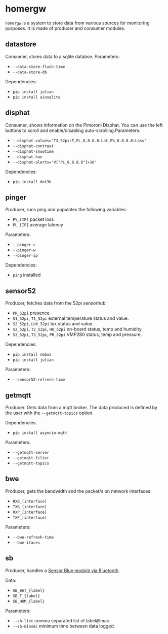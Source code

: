 # homergw

`homergw` is a system to store data from various sources for
monitoring purposes. It is made of producer and consumer modules.

## datastore

Consumer, stores data to a sqlite databse. Parameters:

* `--data-store-flush-time`
* `--data-store-db`

Dependencies:

* `pip install julian`
* `pip install aiosqlite`

## disphat

Consumer, shows information on the Pimoroni Disphat. You can use the
left buttons to scroll and enable/disabling auto-scrolling.Parameters:

* `--disphat-values='T3_52pi:T,PL_8.8.8.8:Lat,P%_8.8.8.8:Loss'`
* `--disphat-contrast` 
* `--disphat-showtime`
* `--disphat-hue`
* `--disphat-alerts='V["PL_8.8.8.8"]>10'`

Dependencies:

* `pip install dot3k`

## pinger

Producer, runs ping and populates the following variables:

* `P%_[IP]` packet loss
* `PL_[IP]` average latency

Parameters:

* `--pinger-c`
* `--pinger-w`
* `--pinger-ip`

Dependencies:

* `ping` installed

## sensor52

Producer, fetches data from the 52pi sensorhub:

* `PR_52pi` presence
* `S1_52pi`, `T1_52pi` external temperature status and value.
* `S2_52pi`, `LUX_52pi` lux status and value.
* `S2_52pi`, `T2_52pi`, `HU_52pi` on-board status, temp and humidity.
* `S3_52pi`, `T3_52pi`, `PR_52pi` VMP280 status, temp and pressure.

Dependencies:

* `pip install smbus`
* `pip install julian`

Parameters:

* `--sensor52-refresh-time`

## getmqtt

Producer. Gets data from a mqtt broker. The data produced is defined
by the user with the `--getmqtt-topics` option.

Dependencies:

* `pip install asyncio-mqtt`

Parameters:

* `--getmqtt-server`
* `--getmqtt-filter`
* `--getmqtt-topics`

## bwe

Producer, gets the bandwidth and the packet/s on network interfaces:

* `RXB_[interface]`
* `TXB_[interface]`
* `RXP_[interface]`
* `TXP_[interface]`

Parameters:

* `--bwe-refresh-time`
* `--bwe-ifaces`

## sb

Producer, handles a [Sensor Blue module via
Bluetooth](https://www.evolware.org/?p=642).

Data:

* `SB_BAT_{label}`
* `SB_T_{label}`
* `SB_HUM_{label}`

Parameters:

* `--sb-list` comma separated list of label@mac.
* `--sb-minsec` minimum time between data logged.

